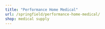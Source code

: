 ```yaml
---
title: "Performance Home Medical"
url: /springfield/performance-home-medical/
shop: medical supply
---
```


